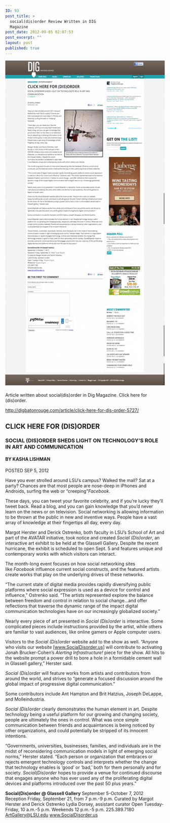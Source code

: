 ```yaml
---
ID: 93
post_title: >
  social(dis)order Review Written in DIG
  Magazine
post_date: 2012-09-05 02:07:53
post_excerpt: ""
layout: post
published: true
---
```

<a style="line-height: 1.714285714; font-size: 1rem;" href="/uploads/2012/09/Click-Here-for-Dis-order.png"><img class="alignnone size-large wp-image-98" alt="Click Here for  Dis order" src="/uploads/2012/09/Click-Here-for-Dis-order-553x1024.png" width="553" height="1024" /></a>

Article written about social(dis)order in Dig Magazine. Click here for (dis)order.

<a href="http://digbatonrouge.com/article/click-here-for-dis-order-5727/">http://digbatonrouge.com/article/click-here-for-dis-order-5727/</a>

<!--more-->
<h2>CLICK HERE FOR (DIS)ORDER</h2>
<h3>SOCIAL (DIS)ORDER SHEDS LIGHT ON TECHNOLOGY’S ROLE IN ART AND COMMUNICATION</h3>
<h4>BY KASHA LISHMAN</h4>
POSTED SEP 5, 2012

Have you ever strolled around LSU’s campus? Walked the mall? Sat at a party? Chances are that most people are nose-deep in iPhones and Androids, surfing the web or “creeping”<em>Facebook</em>.

These days, you can tweet your favorite celebrity, and if you’re lucky they’ll tweet back. Read a blog, and you can gain knowledge that you’d never learn on the news or on television. Social networking is allowing information to be thrown at the public in new and inventive ways. People have a vast array of knowledge at their fingertips all day, every day.

Margot Herster and Derick Ostrenko, both faculty in LSU’s School of Art and part of the AVATAR initiative, took notice and created <em>Social (Dis)order</em>, an interactive art exhibit to be held at the Glassell Gallery. Despite the recent hurricane, the exhibit is scheduled to open Sept. 5 and features unique and contemporary works with which visitors can interact.

The month-long event focuses on how social networking sites like <em>Facebook</em> influence current social constructs, and the featured artists create works that play on the underlying drives of these networks.

“The current state of digital media provides rapidly diversifying public platforms where social expression is used as a device for control and influence,” Ostrenko said. “The artists represented explore the balance between freedom and control in relation to social change…and offer reflections that traverse the dynamic range of the impact digital communication technologies have on our increasingly globalized society.”

Nearly every piece of art presented in <em>Social (Dis)order</em> is interactive. Some complicated pieces include instructions provided by the artist, while others are familiar to vast audiences, like online gamers or Apple computer users.

Visitors to the <em>Social (Dis)order</em> website add to the show as well. “Anyone who visits our website [www.SocialDisorder.us] will contribute to activating Jonah Brucker-Cohen’s <em>Alerting Infrastructure!</em> piece for the show. All hits to the website prompt a power drill to bore a hole in a formidable cement wall in Glassell gallery,” Herster said.

<em>Social (Dis)order</em> will feature works from artists and contributors from around the world, and strives to “generate a focused discussion around the global impact of progressive digital communication.”

Some contributors include Ant Hampton and Brit Hatzius, Joseph DeLappe, and Molleindustria.

<em>Social (Dis)order</em> clearly demonstrates the human element in art. Despite technology being a useful platform for our growing and changing society, people are ultimately the ones in control. What was once simple communication between friends and acquaintances is being noticed by other organizations, and could potentially be stripped of its innocent intentions.

“Governments, universities, businesses, families, and individuals are in the midst of reconsidering communication models in light of emerging social norms,” Herster stated. “Each person or organization that embraces or rejects emergent technology controls and interprets whether the change that technology enables is ‘good’ or ‘bad,’ both for them personally and for society. <em>Social(Dis)order</em> hopes to provide a venue for continued discourse that engages anyone who has ever used any of the proliferating digital devices and platforms introduced over the past 50 plus years.”

<strong>Social(Dis)order @ Glassell Gallery</strong>
September 5-October 7, 2012
Reception Friday, September 21, from 7 p.m.-9 p.m.
Curated by Margot Herster and Derick Ostrenko
Lydia Dorsey, assistant curator
Open Tuesday-Friday, 10 a.m.-5 p.m.
Weekends 12 p.m.-5 p.m.
225.389.7180
ArtGallery@LSU.edu
<a title="" href="http://www.socialdisorder.us/">www.SocialDisorder.us</a>

</div>